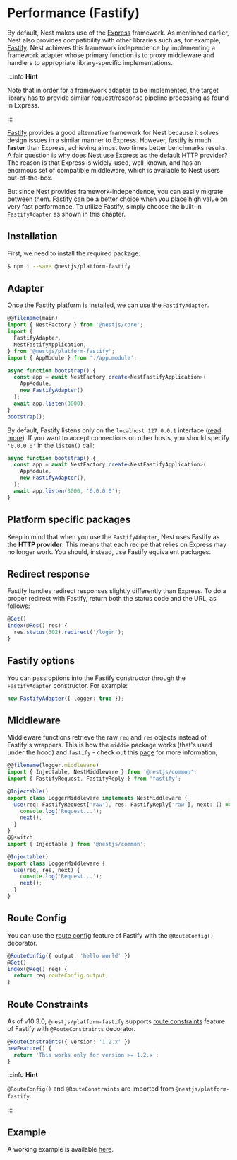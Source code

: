 # Performance (Fastify)

By default, Nest makes use of the [Express](https://expressjs.com/) framework. As mentioned earlier, Nest also provides compatibility with other libraries such as, for example, [Fastify](https://github.com/fastify/fastify). Nest achieves this framework independence by implementing a framework adapter whose primary function is to proxy middleware and handlers to appropriate library-specific implementations.

:::info **Hint**

Note that in order for a framework adapter to be implemented, the target library has to provide similar request/response pipeline processing as found in Express.

:::

[Fastify](https://github.com/fastify/fastify) provides a good alternative framework for Nest because it solves design issues in a similar manner to Express. However, fastify is much **faster** than Express, achieving almost two times better benchmarks results. A fair question is why does Nest use Express as the default HTTP provider? The reason is that Express is widely-used, well-known, and has an enormous set of compatible middleware, which is available to Nest users out-of-the-box.

But since Nest provides framework-independence, you can easily migrate between them. Fastify can be a better choice when you place high value on very fast performance. To utilize Fastify, simply choose the built-in `FastifyAdapter` as shown in this chapter.

## Installation

First, we need to install the required package:

```bash
$ npm i --save @nestjs/platform-fastify
```

## Adapter

Once the Fastify platform is installed, we can use the `FastifyAdapter`.

```typescript
@@filename(main)
import { NestFactory } from '@nestjs/core';
import {
  FastifyAdapter,
  NestFastifyApplication,
} from '@nestjs/platform-fastify';
import { AppModule } from './app.module';

async function bootstrap() {
  const app = await NestFactory.create<NestFastifyApplication>(
    AppModule,
    new FastifyAdapter()
  );
  await app.listen(3000);
}
bootstrap();
```

By default, Fastify listens only on the `localhost 127.0.0.1` interface ([read more](https://www.fastify.io/docs/latest/Guides/Getting-Started/#your-first-server)). If you want to accept connections on other hosts, you should specify `'0.0.0.0'` in the `listen()` call:

```typescript
async function bootstrap() {
  const app = await NestFactory.create<NestFastifyApplication>(
    AppModule,
    new FastifyAdapter(),
  );
  await app.listen(3000, '0.0.0.0');
}
```

## Platform specific packages

Keep in mind that when you use the `FastifyAdapter`, Nest uses Fastify as the **HTTP provider**. This means that each recipe that relies on Express may no longer work. You should, instead, use Fastify equivalent packages.

## Redirect response

Fastify handles redirect responses slightly differently than Express. To do a proper redirect with Fastify, return both the status code and the URL, as follows:

```typescript
@Get()
index(@Res() res) {
  res.status(302).redirect('/login');
}
```

## Fastify options

You can pass options into the Fastify constructor through the `FastifyAdapter` constructor. For example:

```typescript
new FastifyAdapter({ logger: true });
```


## Middleware

Middleware functions retrieve the raw `req` and `res` objects instead of Fastify's wrappers. This is how the `middie` package works (that's used under the hood) and `fastify` - check out this [page](https://www.fastify.io/docs/latest/Reference/Middleware/) for more information,

```typescript
@@filename(logger.middleware)
import { Injectable, NestMiddleware } from '@nestjs/common';
import { FastifyRequest, FastifyReply } from 'fastify';

@Injectable()
export class LoggerMiddleware implements NestMiddleware {
  use(req: FastifyRequest['raw'], res: FastifyReply['raw'], next: () => void) {
    console.log('Request...');
    next();
  }
}
@@switch
import { Injectable } from '@nestjs/common';

@Injectable()
export class LoggerMiddleware {
  use(req, res, next) {
    console.log('Request...');
    next();
  }
}
```

## Route Config

You can use the [route config](https://fastify.dev/docs/latest/Reference/Routes/#config) feature of Fastify with the `@RouteConfig()` decorator.

```typescript
@RouteConfig({ output: 'hello world' })
@Get()
index(@Req() req) {
  return req.routeConfig.output;
}
```

## Route Constraints

As of v10.3.0, `@nestjs/platform-fastify` supports [route constraints](https://fastify.dev/docs/latest/Reference/Routes/#constraints) feature of Fastify with `@RouteConstraints` decorator.

```typescript
@RouteConstraints({ version: '1.2.x' })
newFeature() {
  return 'This works only for version >= 1.2.x';
}
```

:::info **Hint**

`@RouteConfig()` and `@RouteConstraints` are imported from `@nestjs/platform-fastify`.

:::


## Example

A working example is available [here](https://github.com/nestjs/nest/tree/master/sample/10-fastify).
